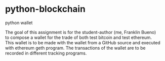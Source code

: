 # python-blockchain
python wallet

The goal of this assignment is for the student-author (me, Franklin Bueno) to compose a wallet for the trade of both test bitcoin and test ethereum. This wallet is to be made with the wallet from a GitHub source and executed with ethereum geth program. The transactions of the wallet are to be recorded in different tracking programs.
